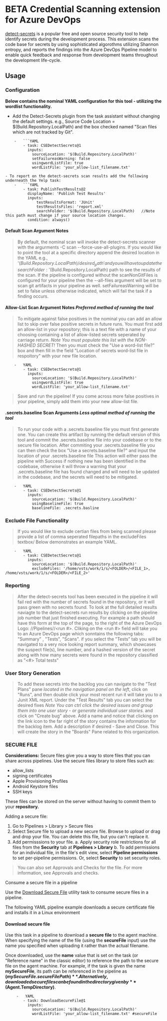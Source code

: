 # BETA Credential Scanning extension for Azure DevOps

[detect-secrets](https://github.com/Yelp/detect-secrets) is a popular free and open source security tool to help identify secrets during the development process. This extension scans the code base for secrets by using sophisticated algorothms utilizing Shannon entropy, and reports the findings into the Azure DevOps Pipeline model to enable quick feedback and response from development teams throughout the development life-cycle.

## Usage

### Configuration
**Below contains the nominal YAML configuration for this tool - utilizing the wordlist functionality.**
- Add the Detect-Secrets plugin from the task assistant without changing the default settings. e.g., Source Code Location = $(Build.Repository.LocalPath) and the box checked named "Scan files which are not tracked by Git".
```
    -   ```YAML
        - task: CSEDetectSecrets@1
          inputs:
            sourceLocation: '$(Build.Repository.LocalPath)'
            setFailureasWarning: false
            usingwordListFile: true
            wordListFile: 'your_allow-list_filename.txt'

- To report on the detect-secrets scan results add the following underneath the Yelp task:
    -   ```YAML
        - task: PublishTestResults@2
          displayName: 'Publish Test Results'
          inputs:
              testResultsFormat: 'JUnit'
              testResultsFiles: 'report.xml'
              searchFolder: '$(Build.Repository.LocalPath)   //Note this path must change if your source location changes.
          condition: always()    
```

#### Default Scan Argument Notes

> By default, the nominal scan will invoke the detect-secrets scanner with the argurments -C <path to root directory> scan --force-use-all-plugins. 
> If you would like to point the tool at a specific directory append the desired location in the YAML e.g.,  '$(Build.Repository.LocalPath)/desired_path' and you will have to update the  searchFolder: '$(Build.Repository.LocalPath) path to see the results of the scan.
> If the pipeline is configured without the scanNonGitFiles is configured for your pipeline then the --all-files  argument will be set to scan git artifacts in your pipeline as well.
> setFailureasWarning will be set to false unless otherwise indicated, which will fail the task if a finding occurs. 

#### Allow-List Scan Argument Notes *Preferred method of running the tool*
> To mitigate against false positives in the nominal you can add an allow list to skip over false positive secrets in future runs.
> You must first add an allow-list in your repository; this is a text file with a name of your choosing containing a list of allow-listed secrets seperated by carriage return. *Note You must populate this list with the NON-HASHED SECRET!*
> Then you must check the "Use a word-list file?" box and then fill in the field "Location of secrets word-list file in respoitory" with your new file location.
```
    -   YAML
        - task: CSEDetectSecrets@1
          inputs:
            sourceLocation: '$(Build.Repository.LocalPath)'
            usingwordListFile: true
            wordListFile: 'your_allow-list_filename.txt'
```

> Save and run the pipeline! If you come across more false positives in your pipeline, simply add them into your new allow-list file. 

#### .secrets.baseline Scan Arguments *Less optimal method of running the tool*
> To run your code with a .secrets.baseline file you must first generate one. You can create this artifact by running the default version of this tool and commit the .secrets.baseline file into your codebase or to the secure file location.
> After commiting your .secrets.baseline file you can then check the box "Use a secrets.baseline file?" and input the location of your .secrets.baseline file
> This action will either pass the pipeline with Success if nothing new has been identified in the codebase, otherwise it will throw a warning that your .secrets.baseline file has found changed and will need to be updated in the codebase, and the secrets will need to be mitigated.

```
    -   YAML
        - task: CSEDetectSecrets@1
          inputs:
            sourceLocation: '$(Build.Repository.LocalPath)'
            usingBaselineFile: true
            baselineFile: .secrets.basline
```
### Exclude File Functionality 
>If you would like to exclude certian files from being scanned please provide a list of comma seperated filepaths in the excludeFiles textbox/ Below demonstrates an example YAML.

```
    -   YAML
        - task: CSEDetectSecrets@1
          inputs:
            sourceLocation: '$(Build.Repository.LocalPath)'
            excludeFiles: '/home/vsts/work/1/s/<FOLDER>/<FILE_1>, /home/vsts/work/1/s/<FOLDER>/<FILE_2>'
```

### Reporting 
> After the detect-secrets tool has been executed in the pipeline it will fail red with the number of secrets found in the repository, or it will pass green with no secrets found.
> To look at the full detailed results naviagte to the detect-secrets run results by clicking on the pipeline job number that just finished executing. For example a path should have this form at the top of the page, to the right of the Azure DevOps Logo: <user name>/<org name>/Pipelines/<name of pipeline>/<run #>. 
>Cliking on the <run #> field will take you to an Azure DevOps page which sonntains the following tabs: "Summary" , "Tests", "Scans". 
>if you select the "Tests" tab you will be navigated to a very nice looking report summary, which showcases the suspect file(s), line number, and a hashed version of the secret along with how many secrets were found in the repository classified as "<#> Total tests"  

### User Story Generation 

> To add these secrets into the backlog you can navigate to the "Test Plans" pane *located in the navigation panel on the left*, click on "Runs", and then double click your most recent run it will take you to a Junit XML report.
> Under the "Test Results" tab you can select the desired fixes *Note You can ctrl click the desired issues and group them into one user story - or generate individual user stories.* and click on "Create bug" above. 
> Add a name and notice that clicking on the link icon to the far right of the story contains the information for the backlog item. Add a description if desired - Save and Close. This will create the story in the "Boards" Pane related to this organization. 

### SECURE FILE 

**Considerations:**
Secure files give you a way to store files that you can share across pipelines. Use the secure files library to store files such as:

- allow_lists
- signing certificates
- Apple Provisioning Profiles
- Android Keystore files
- SSH keys

These files can be stored on the server without having to commit them to your **repository.**

Adding a secure file:

1. Go to Pipelines > Library > Secure files
2. Select Secure file to upload a new secure file. Browse to upload or drag and drop your file. You can delete this file, but you can't replace it.
3. Add permisssions to your file. 
    a. Apply security role restrictions for all files from the **Security** tab at **Pipelines > Library**
    b. To add permissions for an individual file, in the file's edit view, select ****Pipeline** permissions** to set per-pipeline permissions. Or, select **Security** to set security roles.
> You can also set Approvals and Checks for the file. For more information, see Approvals and checks.

Consume a secure file in a pipeline 

Use the [Download Secure File](https://docs.microsoft.com/en-us/azure/devops/pipelines/tasks/utility/download-secure-file?view=azure-devops) utility task to consume secure files in a pipeline. 

The following YAML pipeline example downloads a secure certificate file and installs it in a Linux environment

#### Download secure file
Use this task in a pipeline to download a **secure file** to the agent machine. When specifying the name of the file (using the **secureFile** input) use the name you specified when uploading it rather than the actual filename.

Once downloaded, use the **name** value that is set on the task (or "Reference name" in the classic editor) to reference the path to the secure file on the agent machine.
For example, if the task is given the name **mySecureFile**, its path can be referenced in the pipeline as **$(mySecureFile.secureFilePath)**. 
Alternatively, downloaded secure files can be found in the directory given by **$(Agent.TempDirectory)**. 

```
     -   YAML
        - task: DownloadSecureFile@1
          inputs:
            sourceLocation: '$(Build.Repository.LocalPath)'
            wordListFile: 'your_allow-list_filename.txt' #secureFile 
```
